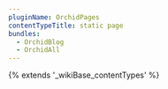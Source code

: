 ```yaml
---
pluginName: OrchidPages
contentTypeTitle: static page
bundles:
  - OrchidBlog
  - OrchidAll
---
```


{% extends '_wikiBase_contentTypes' %}
